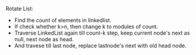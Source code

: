 Rotate List:
​
* Find the count of elements in linkedlist.
* If check whether k>n, then change k to modules of count.
* Traverse LinkedList again till count-k step, keep current node's next as null, next node as head.
* And travese till last node, replace lastnode's next with old head node.